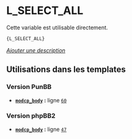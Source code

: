 # L_SELECT_ALL


Cette variable est utilisable directement.

```html
{L_SELECT_ALL}
```

[*Ajouter une description*](https://fa-tvars.appspot.com/var/L_SELECT_ALL)

## Utilisations dans les templates

### Version PunBB
* __[`modcp_body`](../tpl/var/punbb/modcp_body.md#readme) :__ ligne [`60`](../tpl/src/punbb/modcp_body.tpl#L60)

### Version phpBB2
* __[`modcp_body`](../tpl/var/subsilver/modcp_body.md#readme) :__ ligne [`47`](../tpl/src/subsilver/modcp_body.tpl#L47)